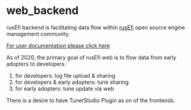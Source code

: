 # web_backend

rusEfi backend is facilitating data flow within [rusEfi](https://rusefi.com/) open source engine management community.

[For user documentation please click here](https://github.com/rusefi/rusefi/wiki/Online)

As of 2020, the primary goal of rusEfi web is to flow data from early adopters to developers.

1) for developers: log file upload & sharing
1) for developers & early adopters: tune sharing
1) for early adopters: tune update via web



There is a desire to have TunerStudio Plugin as on of the frontends.
